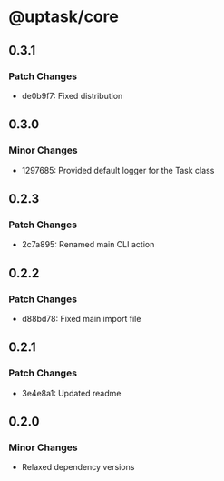 # @uptask/core

## 0.3.1

### Patch Changes

- de0b9f7: Fixed distribution

## 0.3.0

### Minor Changes

- 1297685: Provided default logger for the Task class

## 0.2.3

### Patch Changes

- 2c7a895: Renamed main CLI action

## 0.2.2

### Patch Changes

- d88bd78: Fixed main import file

## 0.2.1

### Patch Changes

- 3e4e8a1: Updated readme

## 0.2.0

### Minor Changes

- Relaxed dependency versions
